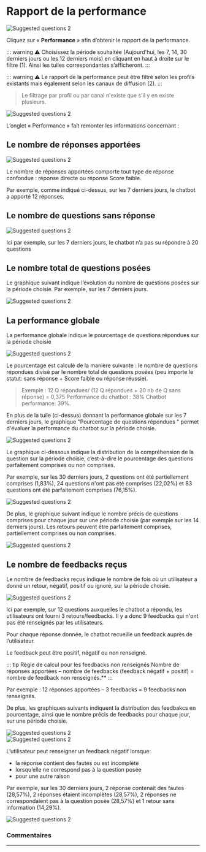 # Rapport de la performance

<div class="image_center">
  <img :src="$withBase('/assets/img/fr/tableaux_de_bord/performance1.png')" alt="Suggested questions 2">
</div>


Cliquez sur « **Performance** » afin d’obtenir le rapport de la performance.

::: warning ⚠️
Choisissez la période souhaitée (Aujourd'hui, les 7, 14, 30 derniers jours ou les 12 derniers mois) en cliquant en haut à droite sur le filtre (1). Ainsi les tuiles correspondantes s’afficheront.
:::

::: warning ⚠️
Le rapport de la performance peut être filtré selon les profils existants mais également selon les canaux de diffusion (2).
:::

>Le filtrage par profil ou par canal n'existe que s'il y en existe plusieurs.

<div class="image_center">
  <img :src="$withBase('/assets/img/fr/tableaux_de_bord/performance2.png')" alt="Suggested questions 2">
</div>


L’onglet « Performance » fait remonter les informations concernant :

## Le nombre de réponses apportées

<div class="image_center">
  <img :src="$withBase('/assets/img/fr/tableaux_de_bord/performance3.jpg')" alt="Suggested questions 2">
</div>



Le nombre de réponses apportées comporte tout type de réponse confondue : réponse directe ou réponse Score faible.

Par exemple, comme indiqué ci-dessus, sur les 7 derniers jours, le chatbot a apporté 12 réponses.

## Le nombre de questions sans réponse

<div class="image_center">
  <img :src="$withBase('/assets/img/fr/tableaux_de_bord/performance4.jpg')" alt="Suggested questions 2">
</div>


Ici par exemple, sur les 7 derniers jours, le chatbot n’a pas su répondre à 20 questions

## Le nombre total de questions posées

Le graphique suivant indique l’évolution du nombre de questions posées sur la période choisie. Par exemple, sur les 7 derniers jours.

<div class="image_center">
  <img :src="$withBase('/assets/img/fr/tableaux_de_bord/performance5.png')" alt="Suggested questions 2">
</div>



## La performance globale

La performance globale indique le pourcentage de questions répondues sur la période choisie

<div class="image_center">
  <img :src="$withBase('/assets/img/fr/tableaux_de_bord/performance6.jpg')" alt="Suggested questions 2">
</div>



Le pourcentage est calculé de la manière suivante : le nombre de questions répondues divisé par le nombre total de questions posées (peu importe le statut: sans réponse + Score faible ou réponse réussie).


>Exemple : 12 Q répondues/ (12 Q répondues + 20 nb de Q sans réponse) = 0,375
>Performance du chatbot : 38%
>Chatbot performance: 39%.

En plus de la tuile (ci-dessus) donnant la performance globale sur les 7 derniers jours, le graphique "Pourcentage de questions répondues " permet d'évaluer la performance du chatbot sur la période choisie.

<div class="image_center">
  <img :src="$withBase('/assets/img/fr/tableaux_de_bord/performance7.png')" alt="Suggested questions 2">
</div>



Le graphique ci-dessous indique la distribution de la compréhension de la question sur la période choisie, c’est-à-dire le pourcentage des questions parfaitement comprises ou non comprises.

Par exemple, sur les 30 derniers jours, 2 questions ont été partiellement comprises (1,83%), 24 questions n'ont pas été comprises (22,02%) et 83 questions ont été parfaitement comprises (76,15%).

<div class="image_center">
  <img :src="$withBase('/assets/img/fr/tableaux_de_bord/performance8.png')" alt="Suggested questions 2">
</div>



De plus, le graphique suivant indique le nombre précis de questions comprises pour chaque jour sur une période choisie (par exemple sur les 14 derniers jours). Les retours peuvent être parfaitement comprises, partiellement comprises ou non comprises.

<div class="image_center">
  <img :src="$withBase('/assets/img/fr/tableaux_de_bord/performance9.png')" alt="Suggested questions 2">
</div>



## Le nombre de feedbacks reçus

Le nombre de feedbacks reçus indique le nombre de fois où un utilisateur a donné un retour, négatif, positif ou ignoré, sur la période choisie.

<div class="image_center">
  <img :src="$withBase('/assets/img/fr/tableaux_de_bord/performance10.jpg')" alt="Suggested questions 2">
</div>



Ici par exemple, sur 12 questions auxquelles le chatbot a répondu, les utilisateurs ont fourni 3 retours/feedbacks. Il y a donc 9 feedbacks qui n'ont pas été renseignés par les utilisateurs.

Pour chaque réponse donnée, le chatbot recueille un feedback auprès de l’utilisateur.

Le feedback peut être positif, négatif ou non renseigné.

::: tip Règle de calcul pour les feedbacks non renseignés
Nombre de réponses apportées – nombre de feedbacks (feedback négatif + positif) = nombre de feedback non renseignés.**
:::

Par exemple : 12 réponses apportées – 3 feedbacks = 9 feedbacks non renseignés.

De plus, les graphiques suivants indiquent la distribution des feedbakcs en pourcentage, ainsi que le nombre précis de feedbacks pour chaque jour, sur une période choisie.

<div class="image_center">
  <img :src="$withBase('/assets/img/fr/tableaux_de_bord/performance11.png')" alt="Suggested questions 2">
</div>


<div class="image_center">
  <img :src="$withBase('/assets/img/fr/tableaux_de_bord/performance12.png')" alt="Suggested questions 2">
</div>



L’utilisateur peut renseigner un feedback négatif lorsque:

-   la réponse contient des fautes ou est incomplète
-   lorsqu’elle ne correspond pas à la question posée
-   pour une autre raison

Par exemple, sur les 30 derniers jours, 2 réponse contenait des fautes (28,57%), 2 réponses étaient incomplètes (28,57%), 2 réponses ne correspondaient pas à la question posée (28,57%) et 1 retour sans information (14,29%).

<div class="image_center">
  <img :src="$withBase('/assets/img/fr/tableaux_de_bord/performance13.png')" alt="Suggested questions 2">
</div>



### Commentaires
---

<Commentaire />
